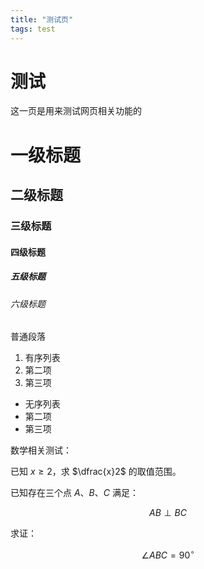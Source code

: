 ```yaml
---
title: "测试页"
tags: test
---
```

# 测试

这一页是用来测试网页相关功能的

# 一级标题
## 二级标题
### 三级标题
#### 四级标题
##### 五级标题
###### 六级标题

普通段落

1. 有序列表
2. 第二项
3. 第三项

- 无序列表
- 第二项
- 第三项

数学相关测试：

已知 $x\geq 2$，求 $\dfrac{x}2$ 的取值范围。

已知存在三个点 $A$、$B$、$C$ 满足：

$$
AB\perp BC
$$

求证：

$$
\angle ABC=90^\circ
$$
